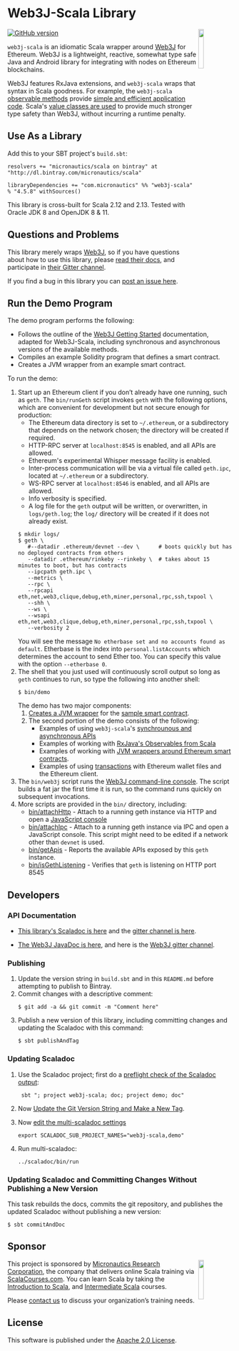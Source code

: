 # Web3J-Scala Library

<img src='https://raw.githubusercontent.com/mslinn/web3j-scala/gh-pages/images/web3j.png' align='right' width='15%'>

[![GitHub version](https://badge.fury.io/gh/mslinn%2Fweb3j-scala.svg)](https://badge.fury.io/gh/mslinn%2Fweb3j-scala)

`web3j-scala` is an idiomatic Scala wrapper around [Web3J](https://www.web3j.io) for Ethereum.
Web3J is a lightweight, reactive, somewhat type safe Java and Android library for integrating with nodes on Ethereum blockchains.

Web3J features RxJava extensions, and `web3j-scala` wraps that syntax in Scala goodness.
For example, the `web3j-scala` [observable methods](http://mslinn.github.io/web3j-scala/latest/api/com/micronautics/web3j/Web3JScala$.html)
provide [simple and efficient application code](https://github.com/mslinn/web3j-scala/blob/master/demo/DemoObservables.scala#L14-L22).
Scala's [value classes are used](https://github.com/mslinn/web3j-scala/blob/master/src/main/scala/com/micronautics/web3j/ValueClasses.scala) 
to provide much stronger type safety than Web3J, without incurring a runtime penalty.

## Use As a Library
Add this to your SBT project's `build.sbt`:

    resolvers += "micronautics/scala on bintray" at "http://dl.bintray.com/micronautics/scala"

    libraryDependencies += "com.micronautics" %% "web3j-scala" % "4.5.8" withSources()

This library is cross-built for Scala 2.12 and 2.13. Tested with Oracle JDK 8 and OpenJDK 8 & 11.

## Questions and Problems
This library merely wraps [Web3J](https://www.web3j.io), so if you have questions about how to use this library, 
please [read their docs](https://web3j.readthedocs.io/en/stable/quickstart.html), and participate in [their Gitter channel](https://gitter.im/web3j/web3j).

If you find a bug in this library you can [post an issue here](https://github.com/mslinn/web3j-scala/issues).

## Run the Demo Program
The demo program performs the following:
 - Follows the outline of the [Web3J Getting Started](https://docs.web3j.io/getting_started.html#start-sending-requests) documentation,
   adapted for Web3J-Scala, including synchronous and asynchronous versions of the available methods.
 - Compiles an example Solidity program that defines a smart contract.
 - Creates a JVM wrapper from an example smart contract.

To run the demo:
1. Start up an Ethereum client if you don’t already have one running, such as `geth`.
   The `bin/runGeth` script invokes `geth` with the following options, which are convenient for development but not secure enough for production:
     - The Ethereum data directory is set to `~/.ethereum`, or a subdirectory that depends on the network chosen;
       the directory will be created if required.
     - HTTP-RPC server at `localhost:8545` is enabled, and all APIs are allowed.
     - Ethereum's experimental Whisper message facility is enabled.
     - Inter-process communication will be via a virtual file called `geth.ipc`,
       located at `~/.ethereum` or a subdirectory.
     - WS-RPC server at `localhost:8546` is enabled, and all APIs are allowed.
     - Info verbosity is specified.
     - A log file for the `geth` output will be written, or overwritten, in `logs/geth.log`;
       the `log/` directory will be created if it does not already exist.
   ```
   $ mkdir logs/
   $ geth \
      #--datadir .ethereum/devnet --dev \      # boots quickly but has no deployed contracts from others
      --datadir .ethereum/rinkeby --rinkeby \  # takes about 15 minutes to boot, but has contracts
      --ipcpath geth.ipc \
      --metrics \
      --rpc \
      --rpcapi eth,net,web3,clique,debug,eth,miner,personal,rpc,ssh,txpool \
      --shh \
      --ws \
      --wsapi eth,net,web3,clique,debug,eth,miner,personal,rpc,ssh,txpool \
      --verbosity 2
   ```
   You will see the message `No etherbase set and no accounts found as default`.
   Etherbase is the index into `personal.listAccounts` which determines the account to send Ether too.
   You can specify this value with the option `--etherbase 0`.
2. The shell that you just used will continuously scroll output so long as `geth` continues to run,
   so type the following into another shell:
   ```
   $ bin/demo
   ```
   The demo has two major components:
   1. [Creates a JVM wrapper](https://github.com/mslinn/web3j-scala/blob/master/demo/DemoSmartContracts.scala)
      for the [sample smart contract](https://github.com/mslinn/web3j-scala/blob/master/src/test/resources/basic_info_getter.sol).
   2. The second portion of the demo consists of the following:
      - Examples of using `web3j-scala`'s [synchrounous and asynchronous APIs](https://github.com/mslinn/web3j-scala/blob/master/demo/Demo.scala)
      - Examples of working with [RxJava's Observables from Scala](https://github.com/mslinn/web3j-scala/blob/master/demo/DemoObservables.scala)
      - Examples of working with [JVM wrappers around Ethereum smart contracts](https://github.com/mslinn/web3j-scala/blob/master/demo/DemoSmartContracts.scala).
      - Examples of using [transactions](https://github.com/mslinn/web3j-scala/blob/master/demo/DemoTransaction.scala)
        with Ethereum wallet files and the Ethereum client.
3. The `bin/web3j` script runs the [Web3J command-line console](https://docs.web3j.io/command_line.html).
   The script builds a fat jar the first time it is run, so the command runs quickly on subsequent invocations.
4. More scripts are provided in the `bin/` directory, including:
   - [bin/attachHttp](https://github.com/mslinn/web3j-scala/blob/master/bin/attachHttp) -
     Attach to a running geth instance via HTTP and open a
     [JavaScript console](https://godoc.org/github.com/robertkrimen/otto)
   - [bin/attachIpc](https://github.com/mslinn/web3j-scala/blob/master/bin/attachIpc) -
     Attach to a running geth instance via IPC and open a JavaScript console.
     This script might need to be edited if a network other than `devnet` is used.
   - [bin/getApis](https://github.com/mslinn/web3j-scala/blob/master/bin/gethApis) -
     Reports the available APIs exposed by this `geth` instance.
   - [bin/isGethListening](https://github.com/mslinn/web3j-scala/blob/master/bin/isGethListening) -
     Verifies that `geth` is listening on HTTP port 8545

## Developers
### API Documentation
* [This library's Scaladoc is here](http://mslinn.github.io/web3j-scala/latest/api/com/micronautics/web3j/index.html) 
  and the [gitter channel is here](https://gitter.im/web3j-scala/Lobby).

* [The Web3J JavaDoc is here](https://jar-download.com/java-documentation-javadoc.php?a=core&g=org.web3j&v=3.0.2),
  and here is the [Web3J gitter channel](https://gitter.im/web3j/web3j).

### Publishing
1. Update the version string in `build.sbt` and in this `README.md` before attempting to publish to Bintray.
2. Commit changes with a descriptive comment:
   ```
   $ git add -a && git commit -m "Comment here"
   ```
3. Publish a new version of this library, including committing changes and updating the Scaladoc with this command:
   ```
   $ sbt publishAndTag
   ```

### Updating Scaladoc
1. Use the Scaladoc project; first do a [preflight check of the Scaladoc output](https://github.com/mslinn/multi-scaladoc#preflight-check-optimize-your-scaladoc-source):
   ```
    sbt "; project web3j-scala; doc; project demo; doc"
   ```

2. Now [Update the Git Version String and Make a New Tag](https://github.com/mslinn/multi-scaladoc#update-the-git-version-string-and-make-a-new-tag).

3. Now [edit the multi-scaladoc settings](https://github.com/mslinn/multi-scaladoc#running-this-program)
   ```
   export SCALADOC_SUB_PROJECT_NAMES="web3j-scala,demo"
   ``` 

4. Run multi-scaladoc:
   ```
   ../scaladoc/bin/run
   ```

### Updating Scaladoc and Committing Changes Without Publishing a New Version
This task rebuilds the docs, commits the git repository, and publishes the updated Scaladoc without publishing a new version:

    $ sbt commitAndDoc

## Sponsor
<img src='https://www.micronauticsresearch.com/images/robotCircle400shadow.png' align='right' width='15%'>

This project is sponsored by [Micronautics Research Corporation](http://www.micronauticsresearch.com/),
the company that delivers online Scala training via [ScalaCourses.com](http://www.ScalaCourses.com).
You can learn Scala by taking the [Introduction to Scala](http://www.ScalaCourses.com/showCourse/40),
and [Intermediate Scala](http://www.ScalaCourses.com/showCourse/45) courses.

Please [contact us](mailto:sales@micronauticsresearch.com) to discuss your organization&rsquo;s training needs.

## License
This software is published under the [Apache 2.0 License](http://www.apache.org/licenses/LICENSE-2.0.html).
